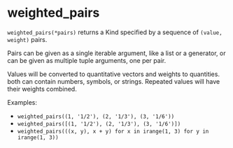 # weighted_pairs

`weighted_pairs(*pairs)` returns a Kind specified by a sequence of `(value, weight)` pairs.

Pairs can be given as a single iterable argument, like a list or a generator,
or can be given as multiple tuple arguments, one per pair.

Values will be converted to quantitative vectors and weights
to quantities. both can contain numbers, symbols, or strings.
Repeated values will have their weights combined.

Examples: 
+ `weighted_pairs((1, '1/2'), (2, '1/3'), (3, '1/6'))`
+ `weighted_pairs([(1, '1/2'), (2, '1/3'), (3, '1/6')])`
+ `weighted_pairs(((x, y), x + y) for x in irange(1, 3) for y in irange(1, 3))`
